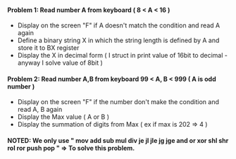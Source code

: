 #### Problem 1: Read number A from keyboard ( 8 < A < 16 )
- Display on the screen "F" if A doesn't match the condition and read A again
- Define a binary string X in which the string length is defined by A and store it to BX register 
- Display the X in decimal form ( I struct in print value of 16bit to decimal - anyway I solve value of 8bit )

#### Problem 2: Read number A,B from keyboard 99 < A, B < 999 ( A is odd number )
- Display on the screen "F" if the number don't make the condition and read A, B again 
- Display the Max value ( A or B )
- Display the summation of digits from Max ( ex if max is 202 => 4 )

#### NOTED: We only use " mov add sub mul div je jl jle jg jge and or xor shl shr rol ror push pop " => To solve this problem.

